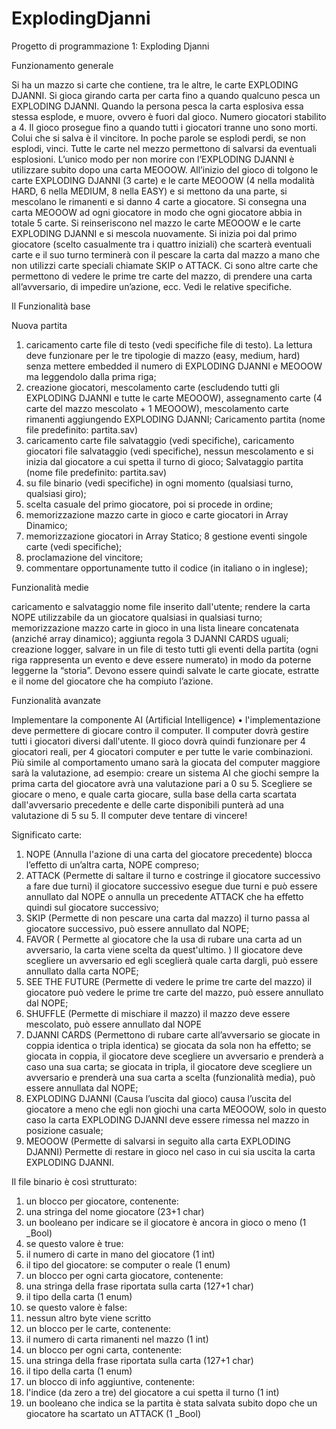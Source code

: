 # ExplodingDjanni
Progetto di programmazione 1:  Exploding Djanni

Funzionamento generale

Si ha un mazzo si carte che contiene, tra le altre, le carte EXPLODING DJANNI. Si gioca girando carta per
carta fino a quando qualcuno pesca un EXPLODING DJANNI. Quando la persona pesca la carta esplosiva
essa stessa esplode, e muore, ovvero è fuori dal gioco. Numero giocatori stabilito a 4.
Il gioco prosegue fino a quando tutti i giocatori tranne uno sono morti. Colui che si salva è il vincitore.
In poche parole se esplodi perdi, se non esplodi, vinci. Tutte le carte nel mezzo permettono di salvarsi da
eventuali esplosioni. L’unico modo per non morire con l’EXPLODING DJANNI è utilizzare subito dopo
una carta MEOOOW.
All’inizio del gioco di tolgono le carte EXPLODING DJANNI (3 carte) e le carte MEOOOW (4 nella
modalità HARD, 6 nella MEDIUM, 8 nella EASY) e si mettono da una parte, si mescolano le rimanenti e si
danno 4 carte a giocatore. Si consegna una carta MEOOOW ad ogni giocatore in modo che ogni
giocatore abbia in totale 5 carte. Si reinseriscono nel mazzo le carte MEOOOW e le carte EXPLODING
DJANNI e si mescola nuovamente.
Si inizia poi dal primo giocatore (scelto casualmente tra i quattro iniziali) che scarterà eventuali carte e il
suo turno terminerà con il pescare la carta dal mazzo a mano che non utilizzi carte speciali chiamate SKIP
o ATTACK. Ci sono altre carte che permettono di vedere le prime tre carte del mazzo, di prendere una
carta all’avversario, di impedire un’azione, ecc. Vedi le relative specifiche.

Il Funzionalità base

Nuova partita
1. caricamento carte file di testo (vedi specifiche file di testo). La lettura deve funzionare per le tre
tipologie di mazzo (easy, medium, hard) senza mettere embedded il numero di EXPLODING
DJANNI e MEOOOW ma leggendolo dalla prima riga;
2. creazione giocatori, mescolamento carte (escludendo tutti gli EXPLODING DJANNI e tutte le
carte MEOOOW), assegnamento carte (4 carte del mazzo mescolato + 1 MEOOOW),
mescolamento carte rimanenti aggiungendo EXPLODING DJANNI;
Caricamento partita (nome file predefinito: partita.sav)
3. caricamento carte file salvataggio (vedi specifiche), caricamento giocatori file salvataggio (vedi
specifiche), nessun mescolamento e si inizia dal giocatore a cui spetta il turno di gioco;
Salvataggio partita (nome file predefinito: partita.sav)
4. su file binario (vedi specifiche) in ogni momento (qualsiasi turno, qualsiasi giro);
5. scelta casuale del primo giocatore, poi si procede in ordine;
6. memorizzazione mazzo carte in gioco e carte giocatori in Array Dinamico;
7. memorizzazione giocatori in Array Statico;
8 gestione eventi singole carte (vedi specifiche);
9. proclamazione del vincitore;
10. commentare opportunamente tutto il codice (in italiano o in inglese);

Funzionalità medie

caricamento e salvataggio nome file inserito dall'utente;
rendere la carta NOPE utilizzabile da un giocatore qualsiasi in qualsiasi turno;
memorizzazione mazzo carte in gioco in una lista lineare concatenata (anziché array dinamico);
aggiunta regola 3 DJANNI CARDS uguali;
creazione logger, salvare in un file di testo tutti gli eventi della partita (ogni riga rappresenta un evento
e deve essere numerato) in modo da poterne leggerne la “storia”. Devono essere quindi salvate le
carte giocate, estratte e il nome del giocatore che ha compiuto l’azione.

Funzionalità avanzate

Implementare la componente AI (Artificial Intelligence)
• l'implementazione deve permettere di giocare contro il computer. Il computer dovrà gestire tutti
i giocatori diversi dall'utente. Il gioco dovrà quindi funzionare per 4 giocatori reali, per 4
giocatori computer e per tutte le varie combinazioni.
Più simile al comportamento umano sarà la giocata del computer maggiore sarà la valutazione, ad
esempio: creare un sistema AI che giochi sempre la prima carta del giocatore avrà una valutazione pari a
0 su 5. Scegliere se giocare o meno, e quale carta giocare, sulla base della carta scartata dall'avversario
precedente e delle carte disponibili punterà ad una valutazione di 5 su 5. Il computer deve tentare di
vincere!

Significato carte:

1. NOPE (Annulla l'azione di una carta del giocatore precedente)
blocca l’effetto di un’altra carta, NOPE compreso;
2. ATTACK (Permette di saltare il turno e costringe il giocatore successivo a fare due turni)
il giocatore successivo esegue due turni e può essere annullato dal NOPE o annulla un
precedente ATTACK che ha effetto quindi sul giocatore successivo;
3. SKIP (Permette di non pescare una carta dal mazzo)
il turno passa al giocatore successivo, può essere annullato dal NOPE;
4. FAVOR ( Permette al giocatore che la usa di rubare una carta ad un avversario, la carta viene scelta da quest'ultimo. )
Il giocatore deve scegliere un avversario ed egli sceglierà quale carta dargli, può essere annullato
dalla carta NOPE;
5. SEE THE FUTURE (Permette di vedere le prime tre carte del mazzo)
il giocatore può vedere le prime tre carte del mazzo, può essere annullato dal NOPE;
6. SHUFFLE (Permette di mischiare il mazzo)
il mazzo deve essere mescolato, può essere annullato dal NOPE
7. DJANNI CARDS (Permettono di rubare carte all’avversario se giocate in coppia identica o tripla identica)
se giocata da sola non ha effetto; se giocata in coppia, il giocatore deve scegliere un avversario e
prenderà a caso una sua carta; se giocata in tripla, il giocatore deve scegliere un avversario e
prenderà una sua carta a scelta (funzionalità media), può essere annullata dal NOPE;
8. EXPLODING DJANNI (Causa l’uscita dal gioco)
causa l’uscita del giocatore a meno che egli non giochi una carta MEOOOW, solo in questo caso
la carta EXPLODING DJANNI deve essere rimessa nel mazzo in posizione casuale;
9. MEOOOW (Permette di salvarsi in seguito alla carta EXPLODING DJANNI)
Permette di restare in gioco nel caso in cui sia uscita la carta EXPLODING DJANNI.

Il file binario è così strutturato:
1. un blocco per giocatore, contenente:
2. una stringa del nome giocatore (23+1 char)
3. un booleano per indicare se il giocatore è ancora in gioco o meno (1 _Bool)
4. se questo valore è true:
5. il numero di carte in mano del giocatore (1 int)
6. il tipo del giocatore: se computer o reale (1 enum)
7. un blocco per ogni carta giocatore, contenente:
8. una stringa della frase riportata sulla carta (127+1 char)
9. il tipo della carta (1 enum)
10. se questo valore è false:
11. nessun altro byte viene scritto
12. un blocco per le carte, contenente:
13. il numero di carta rimanenti nel mazzo (1 int)
14. un blocco per ogni carta, contenente:
15. una stringa della frase riportata sulla carta (127+1 char)
16. il tipo della carta (1 enum)
17. un blocco di info aggiuntive, contenente:
18. l'indice (da zero a tre) del giocatore a cui spetta il turno (1 int)
19. un booleano che indica se la partita è stata salvata subito dopo che un giocatore ha scartato un ATTACK (1 _Bool)
